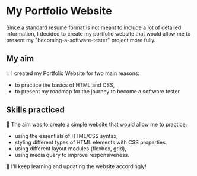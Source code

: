 # My Portfolio Website

Since a standard resume format is not meant to include a lot of detailed information, I decided to create my portfolio website that would allow me to present my "becoming-a-software-tester" project more fully.

## My aim
:bulb: I created my Portfolio Website for two main reasons:
* to practice the basics of HTML and CSS,
* to present my roadmap for the journey to become a software tester.

## Skills practiced
:monocle_face: The aim was to create a simple website that would allow me to practice:
* using the essentials of HTML/CSS syntax,
* styling different types of HTML elements with CSS properties,
* using different layout modules (flexbox, grid),
* using media query to improve responsiveness.

:muscle: I'll keep learning and updating the website accordingly!
